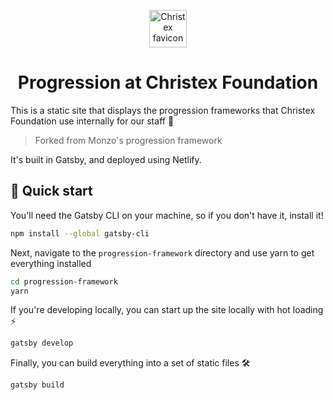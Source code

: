 <p align="center">
  <a href="https://www.christex.foundation">
    <img alt="Christex favicon" src="/static/images/favicon.png" width="60" />
  </a>
</p>
<h1 align="center">
    Progression at Christex Foundation
</h1>

This is a static site that displays the progression frameworks that Christex Foundation use internally for our staff 🙌

> Forked from Monzo's progression framework

It's built in Gatsby, and deployed using Netlify.

## 🚀 Quick start

You'll need the Gatsby CLI on your machine, so if you don't have it, install it!

```sh
npm install --global gatsby-cli
```

Next, navigate to the `progression-framework` directory and use yarn to get everything installed

```sh
cd progression-framework
yarn
```

If you're developing locally, you can start up the site locally with hot loading ⚡

```sh
gatsby develop
```

Finally, you can build everything into a set of static files 🛠️

```sh
gatsby build
```

